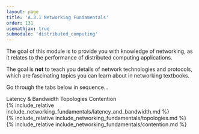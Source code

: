 ```yaml
---
layout: page
title: 'A.3.1 Networking Fundamentals'
order: 131
usemathjax: true
submodule: 'distributed_computing'
---
```


The goal of this module is to provide you with knowledge of networking, as it relates to the performance of distributed computing applications.  

The goal is **not** to teach you details of network technologies and protocols,
which are fascinating topics you can learn about in networking textbooks.

Go through the tabs below in sequence...

<div class="ui pointing secondary menu">
  <a class="item " data-tab="latency-bandwidth">Latency & Bandwidth</a>
  <a class="item " data-tab="topologies">Topologies</a>
  <a class="item " data-tab="contention">Contention</a>
</div>

<div markdown="1" class="ui tab segment active" data-tab="latency-bandwidth" >
  {% include_relative include_networking_fundamentals/latency_and_bandwidth.md %}
</div>
<div markdown="1" class="ui tab segment" data-tab="topologies">
  {% include_relative include_networking_fundamentals/topologies.md %}
</div>
<div markdown="1" class="ui tab segment " data-tab="contention">
  {% include_relative include_networking_fundamentals/contention.md %}
</div>
